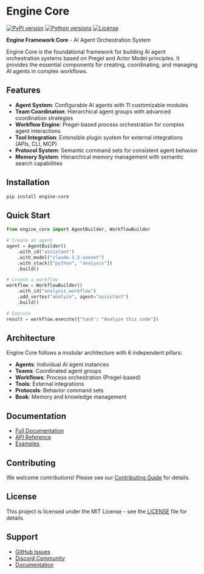 # Engine Core

[![PyPI version](https://badge.fury.io/py/engine-core.svg)](https://pypi.org/project/engine-core/)
[![Python versions](https://img.shields.io/pypi/pyversions/engine-core.svg)](https://pypi.org/project/engine-core/)
[![License](https://img.shields.io/badge/License-MIT-blue.svg)](https://opensource.org/licenses/MIT)

**Engine Framework Core** - AI Agent Orchestration System

Engine Core is the foundational framework for building AI agent orchestration systems based on Pregel and Actor Model principles. It provides the essential components for creating, coordinating, and managing AI agents in complex workflows.

## Features

- **Agent System**: Configurable AI agents with 11 customizable modules
- **Team Coordination**: Hierarchical agent groups with advanced coordination strategies
- **Workflow Engine**: Pregel-based process orchestration for complex agent interactions
- **Tool Integration**: Extensible plugin system for external integrations (APIs, CLI, MCP)
- **Protocol System**: Semantic command sets for consistent agent behavior
- **Memory System**: Hierarchical memory management with semantic search capabilities

## Installation

```bash
pip install engine-core
```

## Quick Start

```python
from engine_core import AgentBuilder, WorkflowBuilder

# Create an agent
agent = AgentBuilder()
    .with_id("assistant")
    .with_model("claude-3.5-sonnet")
    .with_stack(["python", "analysis"])
    .build()

# Create a workflow
workflow = WorkflowBuilder()
    .with_id("analysis_workflow")
    .add_vertex("analyze", agent="assistant")
    .build()

# Execute
result = workflow.execute({"task": "Analyze this code"})
```

## Architecture

Engine Core follows a modular architecture with 6 independent pillars:

- **Agents**: Individual AI agent instances
- **Teams**: Coordinated agent groups
- **Workflows**: Process orchestration (Pregel-based)
- **Tools**: External integrations
- **Protocols**: Behavior command sets
- **Book**: Memory and knowledge management

## Documentation

- [Full Documentation](https://engine-framework.readthedocs.io/)
- [API Reference](https://engine-framework.readthedocs.io/api/)
- [Examples](https://github.com/engine-agi/engine-examples)

## Contributing

We welcome contributions! Please see our [Contributing Guide](CONTRIBUTING.md) for details.

## License

This project is licensed under the MIT License - see the [LICENSE](LICENSE) file for details.

## Support

- [GitHub Issues](https://github.com/engine-agi/engine-core/issues)
- [Discord Community](https://discord.gg/engine-framework)
- [Documentation](https://engine-framework.readthedocs.io/)